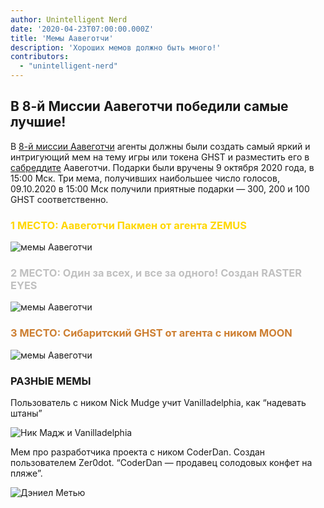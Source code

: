 ```yaml
---
author: Unintelligent Nerd
date: '2020-04-23T07:00:00.000Z'
title: 'Мемы Аавеготчи'
description: 'Хороших мемов должно быть много!'
contributors:
  - "unintelligent-nerd"
---
```


## В 8-й Миссии Аавеготчи победили самые лучшие!

В [8-й миссии Аавеготчи](/missions) агенты должны были создать самый яркий и интригующий мем на тему игры или токена GHST и разместить его в [сабреддите](https://www.reddit.com/r/Aavegotchi/) Аавеготчи. Подарки были вручены 9 октября 2020 года, в 15:00 Мск. Три мема, получивших наибольшее число голосов, 09.10.2020 в 15:00 Мск получили приятные подарки — 300, 200 и 100 GHST соответственно.

### <span style="color:gold">1 МЕСТО: Аавеготчи Пакмен от агента ZEMUS</span>

<img class="bodyImage" src="/memes/AavegotchiPACMAN.jpg" alt = "мемы Аавеготчи" />

### <span style="color:silver">2 МЕСТО: Один за всех, и все за одного! Создан RASTER EYES</span>

<img class="bodyImage" src="/memes/byyourpowerscombined.png" alt = "мемы Аавеготчи" />

### <span style="color:#cd7f32">3 МЕСТО: Сибаритский GHST от агента с ником MOON</span>

<img class="bodyImage" src="/memes/CozyGHST.jpg" alt = "мемы Аавеготчи" />

### РАЗНЫЕ МЕМЫ

Пользователь с ником Nick Mudge учит Vanilladelphia, как “надевать штаны”

<img class="bodyImage" src="/memes/nickmudgeandvan.png" alt = "Ник Мадж и Vanilladelphia" />

Мем про разработчика проекта с ником CoderDan. Создан пользователем Zer0dot. “CoderDan — продавец солодовых конфет на пляже”.

<img class="bodyImage" src="/memes/daniel-mathieu-maiyatang.png" alt = "Дэниел Метью" />